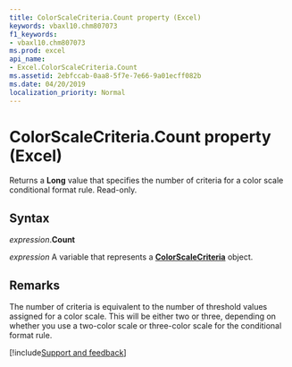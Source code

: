 ```yaml
---
title: ColorScaleCriteria.Count property (Excel)
keywords: vbaxl10.chm807073
f1_keywords:
- vbaxl10.chm807073
ms.prod: excel
api_name:
- Excel.ColorScaleCriteria.Count
ms.assetid: 2ebfccab-0aa8-5f7e-7e66-9a01ecff082b
ms.date: 04/20/2019
localization_priority: Normal
---
```



# ColorScaleCriteria.Count property (Excel)

Returns a **Long** value that specifies the number of criteria for a color scale conditional format rule. Read-only.


## Syntax

_expression_.**Count**

_expression_ A variable that represents a **[ColorScaleCriteria](Excel.ColorScaleCriteria.md)** object.


## Remarks

The number of criteria is equivalent to the number of threshold values assigned for a color scale. This will be either two or three, depending on whether you use a two-color scale or three-color scale for the conditional format rule.




[!include[Support and feedback](~/includes/feedback-boilerplate.md)]